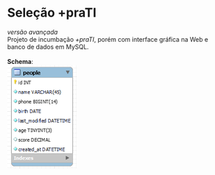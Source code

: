 <h1>Seleção +praTI</h1>
<i>versão avançada</i>
<br>
Projeto de incumbação <i>+praTI</i>, porém com interface gráfica na Web e banco de dados em MySQL.
<br><br>
<b>Schema</b>:<br>
<img src="web/assets/img/table_schema.png"/>